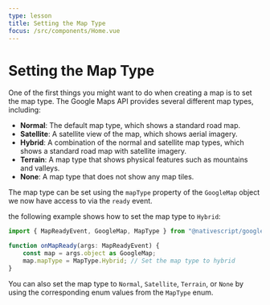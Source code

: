 ```yaml
---
type: lesson
title: Setting the Map Type
focus: /src/components/Home.vue
---
```


# Setting the Map Type

One of the first things you might want to do when creating a map is to set the map type. The Google Maps API provides several different map types, including:
- **Normal**: The default map type, which shows a standard road map.
- **Satellite**: A satellite view of the map, which shows aerial imagery.
- **Hybrid**: A combination of the normal and satellite map types, which shows a standard road map with satellite imagery.
- **Terrain**: A map type that shows physical features such as mountains and valleys.
- **None**: A map type that does not show any map tiles.

The map type can be set using the `mapType` property of the `GoogleMap` object we now have access to via the `ready` event. 

the following example shows how to set the map type to `Hybrid`:

```ts
import { MapReadyEvent, GoogleMap, MapType } from "@nativescript/google-maps";

function onMapReady(args: MapReadyEvent) {
    const map = args.object as GoogleMap;
    map.mapType = MapType.Hybrid; // Set the map type to hybrid
}
```

You can also set the map type to `Normal`, `Satellite`, `Terrain`, or `None` by using the corresponding enum values from the `MapType` enum.
